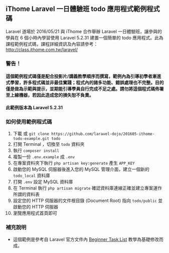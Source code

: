 ## iThome Laravel 一日體驗班 todo 應用程式範例程式碼

Laravel 道場於 2016/05/21 與 iThome 合作舉辦 Laravel 一日體驗班，讓參與的學員在 6 個小時內學習使用 Laravel 5.2.31 建置一個簡單的 todo 應用程式。此為課程範例程式碼，課程詳細資訊及內容請參考：<http://class.ithome.com.tw/laravel/>

### 警告！

#### 這個範例程式碼僅是配合投影片/講義教學順序而撰寫，範例內為引導初學者漸進式學習，許多程式碼並非最佳實踐；程式內的諸多功能、錯誤處理也不完整。目的僅是做為示範與提示，並期能引導學員自行完成不足之處。請勿將這個程式碼佈署至上線機器，若因此造成您的損失恕不負責。

#### 此範例版本為 Laravel 5.2.31

### 如何使用範例程式碼

1. 下載 或 `git clone https://github.com/laravel-dojo/201605-ithome-todo-example.git todo` 
2. 打開 Terminal ，切換至 `todo` 資料夾
3. 執行 `composer install`
4. 複製一份 `.env.example` 成 `.env` 
5. 在專案資料夾下執行 `php artisan key:generate` 產生 `APP_KEY`
6. 啟動您的 MySQL 伺服器後進入您的 MySQL 管理介面，建立一個新的 `todo_local` 資料庫
7. 打開 `.env` 設定 MySQL 資料庫
8. 在 Terminal 執行 `php artisan migrate` 確認資料庫連線正確並建立專案運作所謂的資料表
9. 設定您的 HTTP 伺服器的文件根目錄 (Document Root) 指向 `todo/public` 並啟動您的 HTTP 伺服器
10. 瀏覽應用程式首頁即可

### 補充說明

* 這個範例是參考自 Laravel 官方文件內 [Beginner Task List](https://laravel.com/docs/5.2/quickstart) 教學為基礎修改而成。


